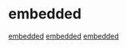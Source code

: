 # embedded

[embedded](https://github.com/symisc/PH7)
[embedded](https://github.com/skiffos/SkiffOS)
[embedded](https://github.com/z88dk/z88dk)
